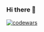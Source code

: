 ### Hi there 👋

[![codewars](https://www.codewars.com/users/GlukharevK/badges/large)](https://www.codewars.com/users/GlukharevK)  


<!--
**GlukharevK/GlukharevK** is a ✨ _special_ ✨ repository because its `README.md` (this file) appears on your GitHub profile.

Here are some ideas to get you started:

- 🔭 I’m currently working on ...
- 🌱 I’m currently learning ...
- 👯 I’m looking to collaborate on ...
- 🤔 I’m looking for help with ...
- 💬 Ask me about ...
- 📫 How to reach me: ...
- 😄 Pronouns: ...
- ⚡ Fun fact: ...
-->
